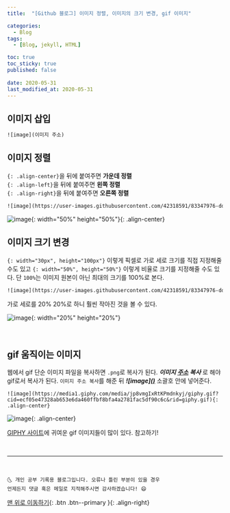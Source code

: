 ```yaml
---
title:  "[Github 블로그] 이미지 정렬, 이미지의 크기 변경, gif 이미지" 

categories:
  - Blog
tags:
  - [Blog, jekyll, HTML]

toc: true
toc_sticky: true
published: false
 
date: 2020-05-31
last_modified_at: 2020-05-31
---
```


## 이미지 삽입
```html
![image](이미지 주소)
```

## 이미지 정렬
`{: .align-center}`을 뒤에 붙여주면 **가운데 정렬**  
`{: .align-left}`을 뒤에 붙여주면 **왼쪽 정렬**  
`{: .align-right}`을 뒤에 붙여주면 **오른쪽 정렬**  

```html
![image](https://user-images.githubusercontent.com/42318591/83347976-dd69a700-a363-11ea-8e3f-4ca56ce20a87.png){: .align-center}
```

![image](https://user-images.githubusercontent.com/42318591/83347976-dd69a700-a363-11ea-8e3f-4ca56ce20a87.png){: width="50%" height="50%"}{: .align-center}


## 이미지 크기 변경

`{: width="30px", height="100px"}` 이렇게 픽셀로 가로 세로 크기를 직접 지정해줄 수도 있고 `{: width="50%", height="50%"}` 이렇게 비율로 크기를 지정해줄 수도 있다. 단 `100%`는 이미지 원본이 아닌 최대의 크기를 100%로 본다. 

```html
![image](https://user-images.githubusercontent.com/42318591/83347976-dd69a700-a363-11ea-8e3f-4ca56ce20a87.png){: width="20%" height="20%"}
```
가로 세로를 20% 20%로 하니 훨씬 작아진 것을 볼 수 있다. 

![image](https://user-images.githubusercontent.com/42318591/83347976-dd69a700-a363-11ea-8e3f-4ca56ce20a87.png){: width="20%" height="20%"}

<br>

## gif 움직이는 이미지

웹에서 gif 단순 이미지 파일을 복사하면 `.png`로 복사가 된다. ***이미지 <u>주소</u> 복사*** 로 해야 gif로서 복사가 된다. `이미지 주소 복사`를 해준 뒤 ***![image]<u>()</u>*** 소괄호 안에 넣어준다. 

```
![image](https://media1.giphy.com/media/jp8vmgIxRtKPmdnkyj/giphy.gif?cid=ecf05e47328ab653e6da460ffbf8bfa4a2781fac5df90c6c&rid=giphy.gif){: .align-center}
```

![image](https://media1.giphy.com/media/jp8vmgIxRtKPmdnkyj/giphy.gif?cid=ecf05e47328ab653e6da460ffbf8bfa4a2781fac5df90c6c&rid=giphy.gif){: .align-center}

[GIPHY 사이트](https://giphy.com/)에 귀여운 gif 이미지들이 많이 있다. 참고하기!

<br>

***
<br>

    🌜 개인 공부 기록용 블로그입니다. 오류나 틀린 부분이 있을 경우 
    언제든지 댓글 혹은 메일로 지적해주시면 감사하겠습니다! 😄

[맨 위로 이동하기](#){: .btn .btn--primary }{: .align-right}